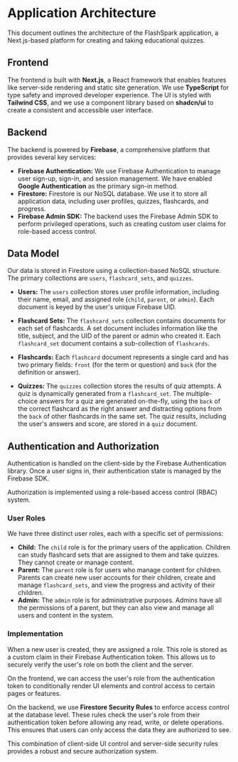 # Application Architecture

This document outlines the architecture of the FlashSpark application, a Next.js-based platform for creating and taking educational quizzes.

## Frontend

The frontend is built with **Next.js**, a React framework that enables features like server-side rendering and static site generation. We use **TypeScript** for type safety and improved developer experience. The UI is styled with **Tailwind CSS**, and we use a component library based on **shadcn/ui** to create a consistent and accessible user interface.

## Backend

The backend is powered by **Firebase**, a comprehensive platform that provides several key services:

*   **Firebase Authentication:** We use Firebase Authentication to manage user sign-up, sign-in, and session management. We have enabled **Google Authentication** as the primary sign-in method.
*   **Firestore:** Firestore is our NoSQL database. We use it to store all application data, including user profiles, quizzes, flashcards, and progress.
*   **Firebase Admin SDK:** The backend uses the Firebase Admin SDK to perform privileged operations, such as creating custom user claims for role-based access control.

## Data Model

Our data is stored in Firestore using a collection-based NoSQL structure. The primary collections are `users`, `flashcard_sets`, and `quizzes`.

*   **Users:** The `users` collection stores user profile information, including their name, email, and assigned role (`child`, `parent`, or `admin`). Each document is keyed by the user's unique Firebase UID.

*   **Flashcard Sets:** The `flashcard_sets` collection contains documents for each set of flashcards. A set document includes information like the title, subject, and the UID of the parent or admin who created it. Each `flashcard_set` document contains a sub-collection of `flashcards`.

*   **Flashcards:** Each `flashcard` document represents a single card and has two primary fields: `front` (for the term or question) and `back` (for the definition or answer).

*   **Quizzes:** The `quizzes` collection stores the results of quiz attempts. A quiz is dynamically generated from a `flashcard_set`. The multiple-choice answers for a quiz are generated on-the-fly, using the `back` of the correct flashcard as the right answer and distracting options from the `back` of other flashcards in the same set. The quiz results, including the user's answers and score, are stored in a `quiz` document.

## Authentication and Authorization

Authentication is handled on the client-side by the Firebase Authentication library. Once a user signs in, their authentication state is managed by the Firebase SDK.

Authorization is implemented using a role-based access control (RBAC) system.

### User Roles

We have three distinct user roles, each with a specific set of permissions:

*   **Child:** The `child` role is for the primary users of the application. Children can study flashcard sets that are assigned to them and take quizzes. They cannot create or manage content.
*   **Parent:** The `parent` role is for users who manage content for children. Parents can create new user accounts for their children, create and manage `flashcard_sets`, and view the progress and activity of their children.
*   **Admin:** The `admin` role is for administrative purposes. Admins have all the permissions of a parent, but they can also view and manage all users and content in the system.

### Implementation

When a new user is created, they are assigned a role. This role is stored as a custom claim in their Firebase Authentication token. This allows us to securely verify the user's role on both the client and the server.

On the frontend, we can access the user's role from the authentication token to conditionally render UI elements and control access to certain pages or features.

On the backend, we use **Firestore Security Rules** to enforce access control at the database level. These rules check the user's role from their authentication token before allowing any read, write, or delete operations. This ensures that users can only access the data they are authorized to see.

This combination of client-side UI control and server-side security rules provides a robust and secure authorization system.